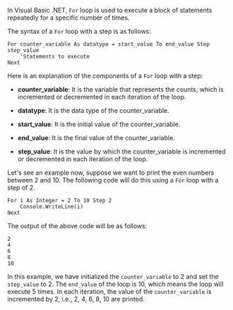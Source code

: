 In Visual Basic .NET, `For` loop is used to execute a block of statements repeatedly for a specific number of times.

The syntax of a `For` loop with a step is as follows:

```
For counter_variable As datatype = start_value To end_value Step step_value
    'Statements to execute
Next
```

Here is an explanation of the components of a `For` loop with a step:

- **counter_variable**: It is the variable that represents the counts, which is incremented or decremented in each iteration of the loop.

- **datatype**: It is the data type of the counter_variable.

- **start_value**: It is the initial value of the counter_variable.

- **end_value**: It is the final value of the counter_variable.

- **step_value**: It is the value by which the counter_variable is incremented or decremented in each iteration of the loop.

Let's see an example now, suppose we want to print the even numbers between 2 and 10. The following code will do this using a `For` loop with a step of 2.

```
For i As Integer = 2 To 10 Step 2
    Console.WriteLine(i)
Next
```

The output of the above code will be as follows:

```
2
4
6
8
10
```

In this example, we have initialized the `counter_variable` to 2 and set the `step_value` to 2. The `end_value` of the loop is 10, which means the loop will execute 5 times. In each iteration, the value of the `counter_variable` is incremented by 2, i.e., 2, 4, 6, 8, 10 are printed.